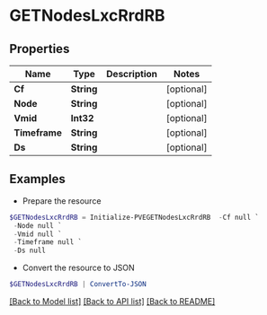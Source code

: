 # GETNodesLxcRrdRB
## Properties

Name | Type | Description | Notes
------------ | ------------- | ------------- | -------------
**Cf** | **String** |  | [optional] 
**Node** | **String** |  | [optional] 
**Vmid** | **Int32** |  | [optional] 
**Timeframe** | **String** |  | [optional] 
**Ds** | **String** |  | [optional] 

## Examples

- Prepare the resource
```powershell
$GETNodesLxcRrdRB = Initialize-PVEGETNodesLxcRrdRB  -Cf null `
 -Node null `
 -Vmid null `
 -Timeframe null `
 -Ds null
```

- Convert the resource to JSON
```powershell
$GETNodesLxcRrdRB | ConvertTo-JSON
```

[[Back to Model list]](../README.md#documentation-for-models) [[Back to API list]](../README.md#documentation-for-api-endpoints) [[Back to README]](../README.md)

